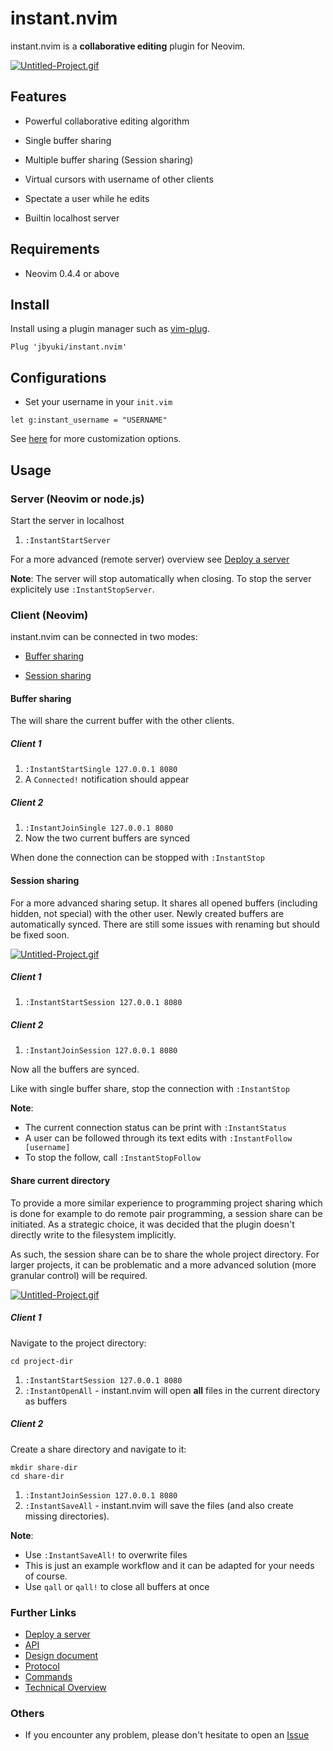 instant.nvim
============

instant.nvim is a **collaborative editing** plugin for Neovim.

[![Untitled-Project.gif](https://i.postimg.cc/wxDFX40G/Untitled-Project.gif)](https://postimg.cc/fkTxZC4c)

Features
--------

* Powerful collaborative editing algorithm

* Single buffer sharing

* Multiple buffer sharing (Session sharing)

* Virtual cursors with username of other clients

* Spectate a user while he edits

* Builtin localhost server

Requirements
------------

* Neovim 0.4.4 or above

Install
-------

Install using a plugin manager such as [vim-plug](https://github.com/junegunn/vim-plug).

```
Plug 'jbyuki/instant.nvim'
```

Configurations
--------------

* Set your username in your `init.vim`

```
let g:instant_username = "USERNAME"
```

See [here](https://github.com/jbyuki/instant.nvim/wiki/Customization) for more customization options.

Usage
-----

### Server (Neovim or node.js)

Start the server in localhost

1. `:InstantStartServer`

For a more advanced (remote server) overview see [Deploy a server](https://github.com/jbyuki/instant.nvim/wiki/Deploy-a-server)

**Note**: The server will stop automatically when closing. To stop the server explicitely use `:InstantStopServer`.

### Client (Neovim)

instant.nvim can be connected in two modes:

* [Buffer sharing](#buffer-sharing)

* [Session sharing](#session-sharing)


#### Buffer sharing

The will share the current buffer with the other clients.

##### Client 1
1. `:InstantStartSingle 127.0.0.1 8080`
2. A `Connected!` notification should appear

##### Client 2
1. `:InstantJoinSingle 127.0.0.1 8080`
2. Now the two current buffers are synced

When done the connection can be stopped with `:InstantStop`

#### Session sharing

For a more advanced sharing setup. It shares all opened buffers (including hidden, not special) with
the other user. Newly created buffers are automatically synced. There are still some issues
with renaming but should be fixed soon.

[![Untitled-Project.gif](https://i.postimg.cc/ydM961f3/Untitled-Project.gif)](https://postimg.cc/gXKrNWbG)

##### Client 1
1. `:InstantStartSession 127.0.0.1 8080`

##### Client 2
1. `:InstantJoinSession 127.0.0.1 8080`

Now all the buffers are synced.

Like with single buffer share, stop the connection with `:InstantStop`

**Note**: 

* The current connection status can be print with `:InstantStatus`
* A user can be followed through its text edits with `:InstantFollow [username]`
* To stop the follow, call `:InstantStopFollow`

#### Share current directory

To provide a more similar experience to programming project sharing which is done
for example to do remote pair programming, a session share can be initiated. As a strategic choice,
it was decided that the plugin doesn't directly write to the filesystem implicitly.

As such, the session share can be to share the whole project directory. For larger
projects, it can be problematic and a more advanced solution (more granular control) will be required.

[![Untitled-Project.gif](https://i.postimg.cc/cLXwWr14/Untitled-Project.gif)](https://postimg.cc/3k0dCrDP)

##### Client 1

Navigate to the project directory:

```
cd project-dir
```

1. `:InstantStartSession 127.0.0.1 8080`
2. `:InstantOpenAll` - instant.nvim will open **all** files in the current directory as buffers

##### Client 2

Create a share directory and navigate to it:

```
mkdir share-dir
cd share-dir
```

1. `:InstantJoinSession 127.0.0.1 8080`
2. `:InstantSaveAll` - instant.nvim will save the files (and also create missing directories).

**Note**:

* Use `:InstantSaveAll!` to overwrite files
* This is just an example workflow and it can be adapted for your needs of course.
* Use `qall` or `qall!` to close all buffers at once

### Further Links

* [Deploy a server](https://github.com/jbyuki/instant.nvim/wiki/Deploy-a-server)
* [API](https://github.com/jbyuki/instant.nvim/wiki/API)
* [Design document](https://github.com/jbyuki/instant.nvim/wiki/Design-Document)
* [Protocol](https://github.com/jbyuki/instant.nvim/wiki/Protocol)
* [Commands](https://github.com/jbyuki/instant.nvim/wiki/Commands)
* [Technical Overview](https://github.com/jbyuki/instant.nvim/wiki/Technical-Overview)

### Others

* If you encounter any problem, please don't hesitate to open an [Issue](https://github.com/jbyuki/instant.nvim/issues)
